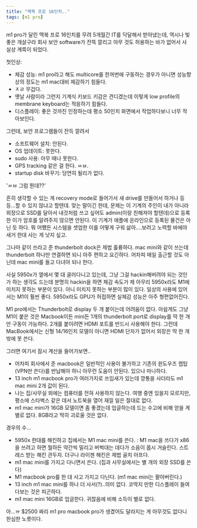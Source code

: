 ```yaml
---
title: "맥북 프로 16인치.."
tags: [m1 pro]
---
```


m1 pro가 달린 맥북 프로 16인치를 무려 5개월간 IT를 닥달해서 받아냈는데, 역시나 빛좋은 개살구라 회사 보안 software가 잔뜩 깔리고 아무 것도 허용하는 바가 없어서 사실상 계륵이 되었다.

첫인상:
- 체감 성능: m1 pro라고 해도 multicore를 한꺼번에 구동하는 경우가 아니면 성능향상의 정도는 m1 mac대비 체감하기 힘들다. 
- ㅈㄹ 무겁다.
- 옛날 사람이라 그런지 기계식 키보드 키감은 견디겠는데 이렇게 low profile의 membrane keyboard는 적응하기 힘들다. 
- 디스플레이: 좋은 것까진 인정하는데 평소 50인치 화면에서 작업하다보니 너무 작아보인다.

그런데, 보안 프로그램들이 잔득 깔려서
- 소프트웨어 설치: 안된다.
- OS 업데이트: 못한다. 
- sudo 사용: 아무 때나 못한다.
- GPS tracking 같은 걸 한다. ㅆㅂ.
- startup disk 바꾸기: 당연히 될리가 없다.

'ㅆㅂ 그럼 뭔데??'

흔히 생각할 수 있는 게 recovery mode로 들어가서 새 drive를 만들어서 하거나 등등...할 수 있지 않냐고 할텐데. 맞는 말이긴 한데, 문제는 이 기계의 주인이 내가 아니라 외장으로 SSD를 달아서 내것처럼 쓰고 싶어도 admin(이랑 친해져야 할텐데)으로 등록한 이가 암호를 알려주지 않으면 안된다. 이 기계가 애플에 온라인으로 등록된 물건은 아닌 듯 하다. 뭐 어쨌든 시스템을 셋업한 이를 어떻게 구워 삶아....보려고 노력할 바에야 새거 한대 사는 게 낫지 싶고.

그나마 같이 쓰라고 준 thunderbolt dock은 제법 훌륭하다. mac mini와 같이 쓰는데 thunderbolt 하나만 연결하면 되니 아주 편하고 요긴하다. 어차피 매일 출근할 것도 아닌데 mac mini를 들고 다녀야 되나 한다.

사실 5950x가 옆에서 몇 대 굴러다니고 있는데, 그냥 그걸 hackin해버려야 되는 것인가 하는 생각도 드는데 분명히 hackin을 하면 체감 속도가 제 아무리 5950x라도 M1에 미치지 못하는 부분이 있다. 아니 미치지 못하는 부분이 많이 있다. 일상의 사용에 있어서는 M1이 훨씬 좋다. 5950x라도 GPU가 허접하면 실체감 성능은 아주 형편없어진다.

M1 pro에서는 Thunderbolt로 display 두 개 붙이는데 어려움이 없다. 아쉽게도 그냥 M1이 붙은 것은 Macbook이든 mini든 1개의 thunderbolt port로 display를 딱 한 개만 구동이 가능하다. 2개를 붙이려면 HDMI 포트를 반드시 사용해야 한다. 그런데 MacBook에서는 신형 14/16인치 모델이 아니면 HDMI 단자가 없어서 외장은 딱 한 개 밖에 못 쓴다. 

그러면 여기서 잠시 계산을 들어가보면..

- 어차피 회사에서 준 macbook은 일반적인 사용이 불가하고 기존의 윈도우즈 랩탑 (VPN만 쓴다)를 반납해야 하니 아무런 도움이 안된다. 있으나 마나하다.
- 13 inch m1 macbook pro가 여러가지로 쓰임새가 있는데 깡통을 사더라도 m1 mac mini 2개 값이 된다.
- 나는 집/사무실 외에는 컴퓨터를 전혀 사용하지 않는다. 여행 중엔 있을지 모르지만, 평소에 스타벅스 같은 데서 노트북을 열어 재낄 일은 절대로 없다.
- m1 mac mini가 16GB 모델이면 좀 좋겠는데 업글하는데 드는 수고에 비해 얻을 게 별로 없다. 8GB라고 딱히 괴로울 것은 없다.

경우의 수...
- 5950x 한대를 해킨하고 집에서는 M1 mac mini를 쓴다. : M1 mac을 쓰다가 x86을 쓰려고 하면 뭘하든 약간씩 밀리고 버벅대는 데다가 소음이 몹시 거슬린다. 스트레스 받는 해킨 관두자. 더구나 라이젠 해킨은 제법 골치 아프다.
- m1 mac mini를 가지고 다니면서 쓴다. (집과 사무실에서는 별 개의 외장 SSD를 쓴다)
- M1 macbook pro를 한 대 사고 가지고 다닌다. (m1 mac mini는 팔아버린다.)
- 13 inch m1 mac mini를 하나 더 사서(?)..의미 없다. 코딱지 만한 디스플레이 들여다보는 것은 피곤하다.
- m1 mac mini 16GB로 업글한다. 귀찮음에 비해 소득이 별로 없다.

아...ㅠ $2500 짜리 m1 pro macbook pro가 생겼어도 달라지는 게 아무것도 없다니 한심한 노릇이다.

